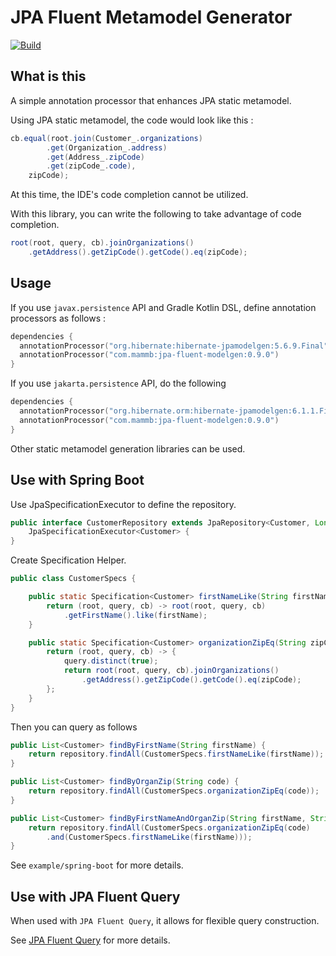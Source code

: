 # JPA Fluent Metamodel Generator

[![Build](https://github.com/naotsugu/jpa-fluent-modelgen/actions/workflows/gradle-build.yml/badge.svg)](https://github.com/naotsugu/jpa-fluent-modelgen/actions/workflows/gradle-build.yml)


## What is this

A simple annotation processor that enhances JPA static metamodel.

Using JPA static metamodel, the code would look like this :

```java
cb.equal(root.join(Customer_.organizations)
        .get(Organization_.address)
        .get(Address_.zipCode)
        .get(zipCode_.code),
    zipCode);
```

At this time, the IDE's code completion cannot be utilized.


With this library, you can write the following to take advantage of code completion.

```java
root(root, query, cb).joinOrganizations()
    .getAddress().getZipCode().getCode().eq(zipCode);
```

## Usage

If you use `javax.persistence` API and Gradle Kotlin DSL, define annotation processors as follows :

```kotlin
dependencies {
  annotationProcessor("org.hibernate:hibernate-jpamodelgen:5.6.9.Final")
  annotationProcessor("com.mammb:jpa-fluent-modelgen:0.9.0")
}
```

If you use `jakarta.persistence` API, do the following

```kotlin
dependencies {
  annotationProcessor("org.hibernate.orm:hibernate-jpamodelgen:6.1.1.Final")
  annotationProcessor("com.mammb:jpa-fluent-modelgen:0.9.0")
}
```

Other static metamodel generation libraries can be used.


## Use with Spring Boot

Use JpaSpecificationExecutor to define the repository.

```java
public interface CustomerRepository extends JpaRepository<Customer, Long>,
    JpaSpecificationExecutor<Customer> {
}
```

Create Specification Helper.

```java
public class CustomerSpecs {

    public static Specification<Customer> firstNameLike(String firstName) {
        return (root, query, cb) -> root(root, query, cb)
            .getFirstName().like(firstName);
    }

    public static Specification<Customer> organizationZipEq(String zipCode) {
        return (root, query, cb) -> {
            query.distinct(true);
            return root(root, query, cb).joinOrganizations()
                .getAddress().getZipCode().getCode().eq(zipCode);
        };
    }
}
```

Then you can query as follows

```java
public List<Customer> findByFirstName(String firstName) {
    return repository.findAll(CustomerSpecs.firstNameLike(firstName));
}

public List<Customer> findByOrganZip(String code) {
    return repository.findAll(CustomerSpecs.organizationZipEq(code));
}

public List<Customer> findByFirstNameAndOrganZip(String firstName, String code) {
    return repository.findAll(CustomerSpecs.organizationZipEq(code)
        .and(CustomerSpecs.firstNameLike(firstName)));
}
```

See `example/spring-boot` for more details.


## Use with JPA Fluent Query

When used with `JPA Fluent Query`, it allows for flexible query construction.

See [JPA Fluent Query](https://github.com/naotsugu/jpa-fluent-query) for more details.
